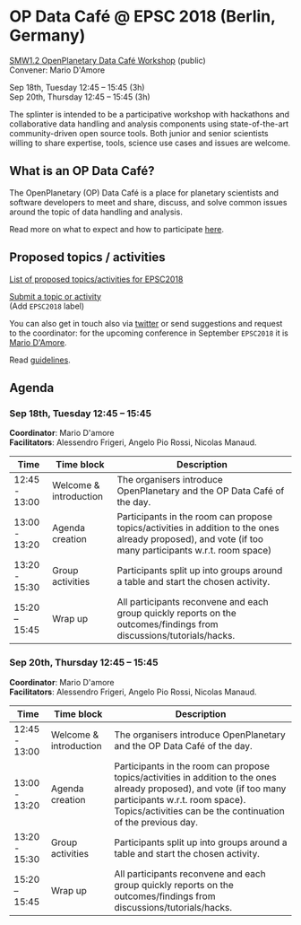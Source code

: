 # OP Data Café @ EPSC 2018 (Berlin, Germany)

[SMW1.2 OpenPlanetary Data Café Workshop](https://meetingorganizer.copernicus.org/EPSC2018/session/30070) (public)  
Convener: Mario D'Amore 

Sep 18th, Tuesday  12:45 – 15:45 (3h)  
Sep 20th, Thursday 12:45 – 15:45 (3h)

The splinter is intended to be a participative workshop with hackathons and collaborative data handling and analysis components using state-of-the-art community-driven open source tools. Both junior and senior scientists willing to share expertise, tools, science use cases and issues are welcome.

## What is an OP Data Café?

The OpenPlanetary (OP) Data Café is a place for planetary scientists and software developers to meet and share, discuss, and solve common issues around the topic of data handling and analysis.

Read more on what to expect and how to participate [here](https://github.com/openplanetary/op-data-cafe).

## Proposed topics / activities

[List of proposed topics/activities for EPSC2018](https://github.com/openplanetary/op-data-cafe/labels/EPSC2018)

[Submit a topic or activity](https://github.com/openplanetary/op-data-cafe/issues/new)  
(Add `EPSC2018` label)

You can also get in touch also via [twitter](https://twitter.com/openplanetary?) or send suggestions and request to the coordinator: for the upcoming conference in September `EPSC2018` it is [Mario D'Amore](mailto:kidpixo@gmail.com).

Read [guidelines](https://github.com/openplanetary/op-data-cafe#guidelines).

## Agenda

### Sep 18th, Tuesday  12:45 – 15:45

**Coordinator**: Mario D'amore  
**Facilitators**: Alessendro Frigeri, Angelo Pio Rossi, Nicolas Manaud.

Time | Time block | Description
------------ | ------------- | -------------
12:45 - 13:00 | Welcome & introduction | The organisers introduce OpenPlanetary and the OP Data Café of the day.
13:00 - 13:20 | Agenda creation | Participants in the room can propose topics/activities in addition to the ones already proposed), and vote (if too many participants w.r.t. room space)
13:20 - 15:30 | Group activities | Participants split up into groups around a table and start the chosen activity.
15:20 – 15:45  | Wrap up | All participants reconvene and each group quickly reports on the outcomes/findings from discussions/tutorials/hacks.

### Sep 20th, Thursday 12:45 – 15:45

**Coordinator**: Mario D'amore  
**Facilitators**: Alessendro Frigeri, Angelo Pio Rossi, Nicolas Manaud.

Time | Time block | Description
------------ | ------------- | -------------
12:45 - 13:00 | Welcome & introduction | The organisers introduce OpenPlanetary and the OP Data Café of the day.
13:00 - 13:20 | Agenda creation | Participants in the room can propose topics/activities in addition to the ones already proposed), and vote (if too many participants w.r.t. room space). Topics/activities can be the continuation of the previous day.
13:20 - 15:30 | Group activities | Participants split up into groups around a table and start the chosen activity.
15:20 – 15:45  | Wrap up | All participants reconvene and each group quickly reports on the outcomes/findings from discussions/tutorials/hacks.

